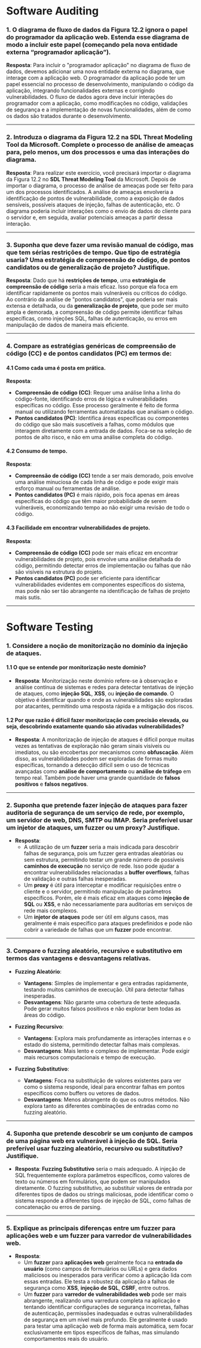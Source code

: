 # Software Auditing
### 1. O diagrama de fluxo de dados da Figura 12.2 ignora o papel do programador da aplicação web. Estenda esse diagrama de modo a incluir este papel (começando pela nova entidade externa “programador aplicação”).

**Resposta**: Para incluir o "programador aplicação" no diagrama de fluxo de dados, devemos adicionar uma nova entidade externa no diagrama, que interage com a aplicação web. O programador da aplicação pode ter um papel essencial no processo de desenvolvimento, manipulando o código da aplicação, integrando funcionalidades externas e corrigindo vulnerabilidades. O fluxo de dados agora deve incluir interações do programador com a aplicação, como modificações no código, validações de segurança e a implementação de novas funcionalidades, além de como os dados são tratados durante o desenvolvimento.

---

### 2. Introduza o diagrama da Figura 12.2 na SDL Threat Modeling Tool da Microsoft. Complete o processo de análise de ameaças para, pelo menos, um dos processos e uma das interações do diagrama.

**Resposta**: Para realizar este exercício, você precisará importar o diagrama da Figura 12.2 no **SDL Threat Modeling Tool** da Microsoft. Depois de importar o diagrama, o processo de análise de ameaças pode ser feito para um dos processos identificados. A análise de ameaças envolveria a identificação de pontos de vulnerabilidade, como a exposição de dados sensíveis, possíveis ataques de injeção, falhas de autenticação, etc. O diagrama poderia incluir interações como o envio de dados do cliente para o servidor e, em seguida, avaliar potenciais ameaças a partir dessa interação.

---

### 3. Suponha que deve fazer uma revisão manual de código, mas que tem sérias restrições de tempo. Que tipo de estratégia usaria? Uma estratégia de compreensão de código, de pontos candidatos ou de generalização de projeto? Justifique.

**Resposta**: Dado que há **restrições de tempo**, uma **estratégia de compreensão de código** seria a mais eficaz. Isso porque ela foca em identificar rapidamente os pontos mais vulneráveis ou críticos do código. Ao contrário da análise de "pontos candidatos", que poderia ser mais extensa e detalhada, ou da **generalização de projeto**, que pode ser muito ampla e demorada, a compreensão de código permite identificar falhas específicas, como injeções SQL, falhas de autenticação, ou erros em manipulação de dados de maneira mais eficiente.

---

### 4. Compare as estratégias genéricas de compreensão de código (CC) e de pontos candidatos (PC) em termos de:

#### 4.1 Como cada uma é posta em prática.

**Resposta**: 
- **Compreensão de código (CC)**: Requer uma análise linha a linha do código-fonte, identificando erros de lógica e vulnerabilidades específicas no código. Esse processo geralmente é feito de forma manual ou utilizando ferramentas automatizadas que analisam o código.
- **Pontos candidatos (PC)**: Identifica áreas específicas ou componentes do código que são mais suscetíveis a falhas, como módulos que interagem diretamente com a entrada de dados. Foca-se na seleção de pontos de alto risco, e não em uma análise completa do código.

#### 4.2 Consumo de tempo.

**Resposta**: 
- **Compreensão de código (CC)** tende a ser mais demorado, pois envolve uma análise minuciosa de cada linha de código e pode exigir mais esforço manual ou ferramentas de análise.
- **Pontos candidatos (PC)** é mais rápido, pois foca apenas em áreas específicas do código que têm maior probabilidade de serem vulneráveis, economizando tempo ao não exigir uma revisão de todo o código.

#### 4.3 Facilidade em encontrar vulnerabilidades de projeto.

**Resposta**: 
- **Compreensão de código (CC)** pode ser mais eficaz em encontrar vulnerabilidades de projeto, pois envolve uma análise detalhada do código, permitindo detectar erros de implementação ou falhas que não são visíveis na estrutura do projeto.
- **Pontos candidatos (PC)** pode ser eficiente para identificar vulnerabilidades evidentes em componentes específicos do sistema, mas pode não ser tão abrangente na identificação de falhas de projeto mais sutis.

---

# Software Testing
### 1. Considere a noção de monitorização no domínio da injeção de ataques.

#### 1.1 O que se entende por monitorização neste domínio?
- **Resposta**: Monitorização neste domínio refere-se à observação e análise contínua de sistemas e redes para detectar tentativas de injeção de ataques, como **injeção SQL**, **XSS**, ou **injeção de comando**. O objetivo é identificar quando e onde as vulnerabilidades são exploradas por atacantes, permitindo uma resposta rápida e a mitigação dos riscos.

#### 1.2 Por que razão é difícil fazer monitorização com precisão elevada, ou seja, descobrindo exatamente quando são ativadas vulnerabilidades?
- **Resposta**: A monitorização de injeção de ataques é difícil porque muitas vezes as tentativas de exploração não geram sinais visíveis ou imediatos, ou são encobertas por mecanismos como **obfuscação**. Além disso, as vulnerabilidades podem ser exploradas de formas muito específicas, tornando a detecção difícil sem o uso de técnicas avançadas como **análise de comportamento** ou **análise de tráfego** em tempo real. Também pode haver uma grande quantidade de **falsos positivos** e **falsos negativos**.

---

### 2. Suponha que pretende fazer injeção de ataques para fazer auditoria de segurança de um serviço de rede, por exemplo, um servidor de web, DNS, SMTP ou IMAP. Seria preferível usar um injetor de ataques, um **fuzzer** ou um **proxy**? Justifique.

- **Resposta**: 
  - A utilização de um **fuzzer** seria a mais indicada para descobrir falhas de segurança, pois um fuzzer gera entradas aleatórias ou sem estrutura, permitindo testar um grande número de possíveis **caminhos de execução** no serviço de rede. Isso pode ajudar a encontrar vulnerabilidades relacionadas a **buffer overflows**, falhas de validação e outras falhas inesperadas.
  - Um **proxy** é útil para interceptar e modificar requisições entre o cliente e o servidor, permitindo manipulação de parâmetros específicos. Porém, ele é mais eficaz em ataques como **injeção de SQL** ou **XSS**, e não necessariamente para auditorias em serviços de rede mais complexos.
  - Um **injetor de ataques** pode ser útil em alguns casos, mas geralmente é mais específico para ataques predefinidos e pode não cobrir a variedade de falhas que um **fuzzer** pode encontrar.

---

### 3. Compare o **fuzzing aleatório**, **recursivo** e **substitutivo** em termos das vantagens e desvantagens relativas.

- **Fuzzing Aleatório**:
  - **Vantagens**: Simples de implementar e gera entradas rapidamente, testando muitos caminhos de execução. Útil para detectar falhas inesperadas.
  - **Desvantagens**: Não garante uma cobertura de teste adequada. Pode gerar muitos falsos positivos e não explorar bem todas as áreas do código.
  
- **Fuzzing Recursivo**:
  - **Vantagens**: Explora mais profundamente as interações internas e o estado do sistema, permitindo detectar falhas mais complexas.
  - **Desvantagens**: Mais lento e complexo de implementar. Pode exigir mais recursos computacionais e tempo de execução.
  
- **Fuzzing Substitutivo**:
  - **Vantagens**: Foca na substituição de valores existentes para ver como o sistema responde, ideal para encontrar falhas em pontos específicos como buffers ou vetores de dados.
  - **Desvantagens**: Menos abrangente do que os outros métodos. Não explora tanto as diferentes combinações de entradas como no fuzzing aleatório.

---

### 4. Suponha que pretende descobrir se um conjunto de campos de uma página web era vulnerável à injeção de SQL. Seria preferível usar **fuzzing aleatório**, **recursivo** ou **substitutivo**? Justifique.

- **Resposta**: **Fuzzing Substitutivo** seria o mais adequado. A injeção de SQL frequentemente explora parâmetros específicos, como valores de texto ou números em formulários, que podem ser manipulados diretamente. O fuzzing substitutivo, ao substituir valores de entrada por diferentes tipos de dados ou strings maliciosas, pode identificar como o sistema responde a diferentes tipos de injeção de SQL, como falhas de concatenação ou erros de parsing.

---

### 5. Explique as principais diferenças entre um **fuzzer** para aplicações web e um **fuzzer** para varredor de vulnerabilidades web.

- **Resposta**:
  - Um **fuzzer** para **aplicações web** geralmente foca na **entrada do usuário** (como campos de formulários ou URLs) e gera dados maliciosos ou inesperados para verificar como a aplicação lida com essas entradas. Ele testa a robustez da aplicação a falhas de segurança como **XSS**, **injeção de SQL**, **CSRF**, entre outros.
  - Um **fuzzer** para **varredor de vulnerabilidades web** pode ser mais abrangente, realizando uma varredura completa na aplicação e tentando identificar configurações de segurança incorretas, falhas de autenticação, permissões inadequadas e outras vulnerabilidades de segurança em um nível mais profundo. Ele geralmente é usado para testar uma aplicação web de forma mais automática, sem focar exclusivamente em tipos específicos de falhas, mas simulando comportamentos reais do usuário.

